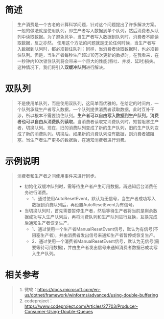 ﻿# 简述
>生产消费是一个古老的计算科学问题，针对这个问题提出了许多解决方案。一般的做法就是使用队列，即生产者写入数据到单个队列，然后消费者从队列中读取数据。为了避免竞争，当生产者写入数据到队列时，消费者不能读取数据，反之亦然。
>使用这个方法的问题就是无论任何时候，当生产者写入数据到队列时，都必须锁住队列；同样，当消费者读取数据时，也必须锁住队列。但是，当生产者每秒生产超过10万次更新的数据时，在我看来，在一秒钟内10次锁住队列将会带来一个巨大的性能(吞吐、并发、延时)损失。这种情况下，我们将引入**双缓冲队列**进行解决。
# 双队列
>不是使用单队列，而是使用双队列，这简单而优雅的。在给定的时间内，一个队列承载生产者写入数据，一个队列提供消费者读取数据，此时互补干涉，所以根本不需要锁住队列。**生产者可以自由写入数据到生产队列，消费者也可以自由从消费队列读取**。当消费者读取完消费队列时，短暂阻塞生产者，切换队列。现在，旧的消费队列变成了新的生产队列，旧的生产队列变成了新的消费队列。切换后，如果新的消费队列没有数据，则消费者被阻塞。当生产者生产更多的数据后，在通知消费者进行消费。
# 示例说明
>消费者和生产者之间使用事件来进行同步。
>- 初始化双缓冲队列时，需等待生产者产生可用数据，再通知后台消费任务进行消费。
>    - 1、通过使用AutoResetEvent，默认为无信号，当生产者成功写入数据到消费队列后，再设置AutoResetEvent为有信号。
>- 当切换队列时，首先需要暂停生产者，然后等待生产者将当前是剩余数据成功写入生产队列后，再将消费队列和生产队列进行互换，互换完成后通知生产者恢复生产。
>    - 1、通过使用一个生产者ManualResetEvent信号，默认为有信号(不阻塞生产者)，并由消费者发出信号来通知生产者暂停或恢复生产。
>    - 2、通过使用一个消费者ManualResetEvent信号，默认为无信号(需要等待可用数据)，并由生产者发出信号来通知消费者数据已成功写入生产队列。
# 相关参考
>1. 微软：https://docs.microsoft.com/en-us/dotnet/framework/winforms/advanced/using-double-buffering
>2. codeproject：https://www.codeproject.com/Articles/27703/Producer-Consumer-Using-Double-Queues


